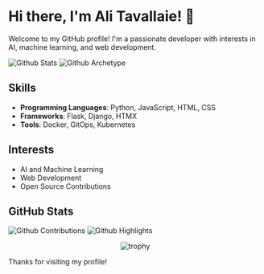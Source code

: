 # Hi there, I'm Ali Tavallaie! 👋 

Welcome to my GitHub profile! I'm a passionate developer with interests in AI, machine learning, and web development.

![Github Stats](https://greptile-stats.vercel.app/api/widget/tavallaie/stats)
![Github Archetype](https://greptile-stats.vercel.app/api/widget/tavallaie/archtype)
## Skills

- **Programming Languages**: Python, JavaScript, HTML, CSS
- **Frameworks**: Flask, Django, HTMX
- **Tools**: Docker, GitOps, Kubernetes

## Interests

- AI and Machine Learning
- Web Development
- Open Source Contributions

## GitHub Stats
![Github Contributions](https://greptile-stats.vercel.app/api/widget/tavallaie/contributions)
![Github Highlights](https://greptile-stats.vercel.app/api/widget/tavallaie/highlights)

<p align="center">
  <img alt="trophy" src="https://github-profile-trophy.vercel.app/?username=tavallaie&theme=onedark&title=MultiLanguage,Commits,PullRequest,Issues,Starts,Followers,Experience" alt="Trophy" />
</p>

Thanks for visiting my profile!
